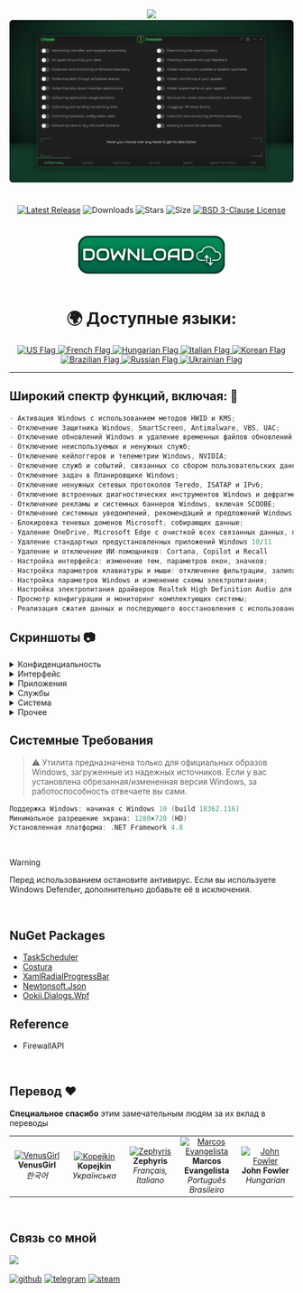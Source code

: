 <div align="center">
<img src="https://github.com/user-attachments/assets/370e1249-4c40-420b-85b1-2978e47f0060"/><br/>
<img src="https://github.com/Greedeks/GTweak/blob/main/.github/Preview.gif"/><br/><br/>
 
<div align="center" style="margin: 20px 0; text-align: center;">
 
[![Latest Release](https://img.shields.io/github/v/release/Greedeks/GTweak?style=for-the-badge&labelColor=3d3d3d&color=179962)](https://github.com/Greedeks/GTweak/releases/latest)
![Downloads](https://img.shields.io/github/downloads/Greedeks/GTweak/total.svg?style=for-the-badge&labelColor=3d3d3d&color=1982a5)
![Stars](https://img.shields.io/github/stars/greedeks/gtweak?style=for-the-badge&labelColor=3d3d3d&color=179962)
![Size](https://img.shields.io/github/repo-size/greedeks/gtweak?style=for-the-badge&labelColor=3d3d3d&color=1982a5)
[![BSD 3-Clause License](https://img.shields.io/badge/License-BSD%203--Clause-yellow.svg?style=for-the-badge&labelColor=3d3d3d&color=179962)](https://github.com/Greedeks/GTweak/blob/main/LICENSE)
</div>

<br/><a href="https://github.com/Greedeks/GTweak/releases/latest/download/gtweak.exe"><img src="https://github.com/Greedeks/GTweak/blob/main/.github/button.png" width="260" height="68" alt="Download the latest version"></a><br/><br/>

<!-- language --> 
<div align="center">
  <h1>🌍 Доступные языки:</h1>

<a href="https://github.com/Greedeks/GTweak/blob/main/README.md">
    <img src="https://cdn-icons-png.flaticon.com/128/197/197484.png" alt="US Flag" width="40">
</a>

<a href="https://github.com/Greedeks/GTweak/blob/main/README-fr.md">
    <img src="https://cdn-icons-png.flaticon.com/128/197/197560.png" alt="French Flag" width="40">
</a>

<a href="https://github.com/Greedeks/GTweak/blob/main/README-hu.md">
    <img src="https://cdn-icons-png.flaticon.com/128/197/197584.png" alt="Hungarian Flag" width="40">
</a>

<a href="https://github.com/Greedeks/GTweak/blob/main/README-it.md">
    <img src="https://cdn-icons-png.flaticon.com/128/9906/9906483.png" alt="Italian Flag" width="40">
</a>
  
<a href="https://github.com/Greedeks/GTweak/blob/main/README-ko.md">
    <img src="https://cdn-icons-png.flaticon.com/128/197/197582.png" alt="Korean Flag" width="40">
</a>

<a href="https://github.com/Greedeks/GTweak/blob/main/README-pt-br.md">
    <img src="https://cdn-icons-png.flaticon.com/128/9906/9906449.png" alt="Brazilian Flag" width="40">
</a>

<a href="https://github.com/Greedeks/GTweak/blob/main/README-ru.md">
    <img src="https://cdn-icons-png.flaticon.com/128/197/197408.png" alt="Russian Flag" width="40">
</a>

<a href="https://github.com/Greedeks/GTweak/blob/main/README-uk.md">
    <img src="https://cdn-icons-png.flaticon.com/128/5315/5315703.png" alt="Ukrainian Flag" width="40">
</a>
</div>

</div>

---
<h2> Широкий спектр функций, включая: 🔩</h2>

```java
- Активация Windows с использованием методов HWID и KMS;
- Отключение Защитника Windows, SmartScreen, Antimalware, VBS, UAC;
- Отключение обновлений Windows и удаление временных файлов обновлений;
- Отключение неиспользуемых и ненужных служб;
- Отключение кейлоггеров и телеметрии Windows, NVIDIA;
- Отключение служб и событий, связанных со сбором пользовательских данных;
- Отключение задач в Планировщике Windows;
- Отключение ненужных сетевых протоколов Teredo, ISATAP и IPv6;
- Отключение встроенных диагностических инструментов Windows и дефрагментации;
- Отключение рекламы и системных баннеров Windows, включая SCOOBE;
- Отключение системных уведомлений, рекомендаций и предложений Windows;
- Блокировка теневых доменов Microsoft, собирающих данные;
- Удаление OneDrive, Microsoft Edge с очисткой всех связанных данных, папок и ненужных файлов;
- Удаление стандартных предустановленных приложений Windows 10/11
- Удаление и отключение ИИ-помощников: Cortana, Copilot и Recall
- Настройка интерфейса: изменение тем, параметров окон, значков;
- Настройка параметров клавиатуры и мыши: отключение фильтрации, залипания клавиш и акселерации;
- Настройка параметров Windows и изменение схемы электропитания;
- Настройка электропитания драйверов Realtek High Definition Audio для исправления задержки звука;
- Просмотр конфигурации и мониторинг комплектующих системы;
- Реализация сжатия данных и последующего восстановления с использованием NFTS.
```


<h2> Скриншоты 📷</h2>
<details>
  <summary> Конфиденциальность </summary>
  <img src="https://github.com/Greedeks/GTweak/blob/main/.github/screenshots/ru/Confidentiality.png"/>
</details>
<details>
  <summary> Интерфейс </summary>
  <img src="https://github.com/Greedeks/GTweak/blob/main/.github/screenshots/ru/Interface.png"/>
</details>
<details>
  <summary> Приложения </summary>
  <img src="https://github.com/Greedeks/GTweak/blob/main/.github/screenshots/ru/Applications.png"/>
</details>
<details>
  <summary> Службы </summary>
  <img src="https://github.com/Greedeks/GTweak/blob/main/.github/screenshots/ru/Services.png"/>
</details>
<details>
  <summary> Система </summary>
  <img src="https://github.com/Greedeks/GTweak/blob/main/.github/screenshots/ru/System.png"/>
</details>
<details>
  <summary> Прочее </summary>
  <img src="https://github.com/Greedeks/GTweak/blob/main/.github/screenshots/ru/More.png"/>
</details>


<h2> Системные Требования</h2>

> ⚠ Утилита предназначена только для официальных образов Windows, загруженные из надежных источников. Если у вас установлена обрезанная/измененная версия Windows, за работоспособность отвечаете вы сами.

```c++
Поддержка Windows: начиная с Windows 10 (build 18362.116)
Минимальное разрешение экрана: 1280×720 (HD)
Установленная платформа: .NET Framework 4.8
```
</br>

> [!WARNING]  
> Перед использованием остановите антивирус. Если вы используете Windows Defender, дополнительно добавьте её в исключения.

</br>

## NuGet Packages
- [TaskScheduler](https://www.nuget.org/packages/TaskScheduler)
- [Costura](https://github.com/Fody/Costura)
- [XamlRadialProgressBar](https://www.nuget.org/packages/XamlRadialProgressBar)
- [Newtonsoft.Json](https://www.nuget.org/packages/Newtonsoft.Json)
- [Ookii.Dialogs.Wpf](https://www.nuget.org/packages/Ookii.Dialogs.Wpf)

## Reference
- FirewallAPI

</br>

## Перевод ❤️ 
<p>
  <b>Специальное спасибо</b> этим замечательным людям за их вклад в переводы
</p>

<table>
  <tr>
    <td align="center" width="180">
      <a href="https://github.com/VenusGirl">
        <img src="https://images.weserv.nl/?url=avatars.githubusercontent.com/u/53147200?v=4&h=70&w=70&fit=cover&mask=circle" alt="VenusGirl"/>
      </a><br/>
      <b>VenusGirl</b><br/>
      <i>한국어</i>
    </td>
    <td align="center" width="180">
      <a href="https://github.com/Kopejkin">
        <img src="https://images.weserv.nl/?url=avatars.githubusercontent.com/u/172585094?v=4&h=70&w=70&fit=cover&mask=circle" alt="Kopejkin"/>
      </a><br/>
      <b>Kopejkin</b><br/>
      <i>Українська</i>
    </td>
    <td align="center" width="180">
      <a href="https://github.com/Zephyris-Pro">
        <img src="https://images.weserv.nl/?url=avatars.githubusercontent.com/u/200662396?v=4&h=70&w=70&fit=cover&mask=circle" alt="Zephyris"/>
      </a><br/>
      <b>Zephyris</b><br/>
      <i>Français, Italiano</i>
    </td>
    <td align="center" width="180">
      <a href="https://github.com/marcolinojunior">
        <img src="https://images.weserv.nl/?url=avatars.githubusercontent.com/u/63563268?v=4&h=70&w=70&fit=cover&mask=circle" alt="Marcos Evangelista"/>
      </a><br/>
      <b>Marcos Evangelista</b><br/>
      <i>Português Brasileiro</i>
    </td>
    <td align="center" width="180">
      <a href="https://github.com/JohnFowler58">
        <img src="https://images.weserv.nl/?url=avatars.githubusercontent.com/u/182429115?v=4&h=70&w=70&fit=cover&mask=circle" alt="John Fowler"/>
      </a><br/>
      <b>John Fowler</b><br/>
      <i>Hungarian</i>
    </td>
  </tr>
</table>

</br>

## Связь со мной
<img src="https://avatars.githubusercontent.com/u/82948926?s=400&u=66ddd72b29af1ac8b262281b183da6d191c5a71d&v=4" width="100px;"/>

[![github](https://img.shields.io/badge/Github-gray?style=for-the-badge&logo=github&logoColor=white)](https://github.com/Greedeks)
[![telegram](https://img.shields.io/badge/Telegram-1DA1F2?style=for-the-badge&logo=telegram&logoColor=white)](https://t.me/Greedeks)
[![steam](https://img.shields.io/badge/STEAM-042430?style=for-the-badge&logo=steam&logoColor=white)](https://steamcommunity.com/id/greedeks/)
